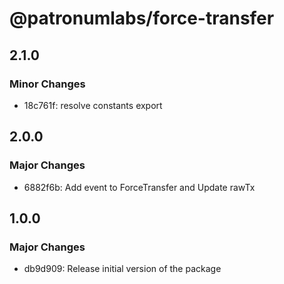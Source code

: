 # @patronumlabs/force-transfer

## 2.1.0

### Minor Changes

- 18c761f: resolve constants export

## 2.0.0

### Major Changes

- 6882f6b: Add event to ForceTransfer and Update rawTx

## 1.0.0

### Major Changes

- db9d909: Release initial version of the package
